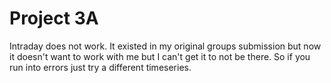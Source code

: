 # Project 3A

Intraday does not work. It existed in my original groups submission but now it doesn't want to work with me but I can't get it to not be there. So if you run into errors just try a different timeseries. 